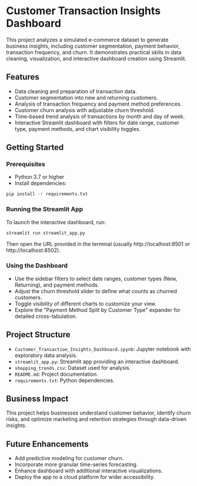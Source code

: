 # Customer Transaction Insights Dashboard

This project analyzes a simulated e-commerce dataset to generate business insights, including customer segmentation, payment behavior, transaction frequency, and churn. It demonstrates practical skills in data cleaning, visualization, and interactive dashboard creation using Streamlit.

## Features

- Data cleaning and preparation of transaction data.
- Customer segmentation into new and returning customers.
- Analysis of transaction frequency and payment method preferences.
- Customer churn analysis with adjustable churn threshold.
- Time-based trend analysis of transactions by month and day of week.
- Interactive Streamlit dashboard with filters for date range, customer type, payment methods, and chart visibility toggles.

## Getting Started

### Prerequisites

- Python 3.7 or higher
- Install dependencies:

```bash
pip install -r requirements.txt
```

### Running the Streamlit App

To launch the interactive dashboard, run:

```bash
streamlit run streamlit_app.py
```

Then open the URL provided in the terminal (usually http://localhost:8501 or http://localhost:8502).

### Using the Dashboard

- Use the sidebar filters to select date ranges, customer types (New, Returning), and payment methods.
- Adjust the churn threshold slider to define what counts as churned customers.
- Toggle visibility of different charts to customize your view.
- Explore the "Payment Method Split by Customer Type" expander for detailed cross-tabulation.

## Project Structure

- `Customer_Transaction_Insights_Dashboard.ipynb`: Jupyter notebook with exploratory data analysis.
- `streamlit_app.py`: Streamlit app providing an interactive dashboard.
- `shopping_trends.csv`: Dataset used for analysis.
- `README.md`: Project documentation.
- `requirements.txt`: Python dependencies.

## Business Impact

This project helps businesses understand customer behavior, identify churn risks, and optimize marketing and retention strategies through data-driven insights.

## Future Enhancements

- Add predictive modeling for customer churn.
- Incorporate more granular time-series forecasting.
- Enhance dashboard with additional interactive visualizations.
- Deploy the app to a cloud platform for wider accessibility.
